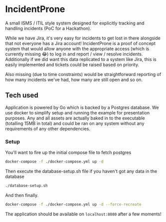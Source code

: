 # IncidentProne
A small ISMS / ITIL style system designed for explicitly tracking and handling incidents (PoC for a Hackathon).

While we have Jira, it's very easy for incidents to get lost in there alongside that not everyone has a Jira account! IncidentProne is a proof of concept system that would allow anyone with the appropriate access (which is currently missing 😂) to log in and report / view / resolve incidents. Additionally if we did want this data replicated to a system like Jira, this is easily implemented and tickets could be raised based on priority. 

Also missing (due to time constraints) would be straightforward reporting of how many incidents we've had, how many are still open and so on. 

## Tech used
Application is powered by Go which is backed by a Postgres database. We use docker to simplify setup and running the example for presentation purposes.
Any and all assets are actually baked in to the executable (totalling 15MB in total) and could be ran on any system without any requirements of any other dependencies. 

### Setup
You'll want to fire up the initial compose file to fetch postgres

```bash 
docker-compose -f ./docker-compose.yml up -d
```

Then execute the database-setup.sh file if you haven't got any data in the database
```bash 
./database-setup.sh
```

And then finally.
```bash 
docker-compose -f ./docker-compose.yml up -d --force-recreate
```

The application should be available on `localhost:8080` after a few moments!
